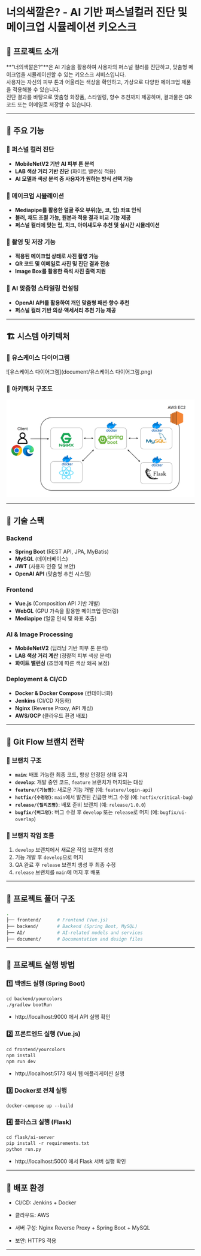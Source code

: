 # 너의색깔은? - AI 기반 퍼스널컬러 진단 및 메이크업 시뮬레이션 키오스크  

## 📌 프로젝트 소개  
**"너의색깔은?"**은 AI 기술을 활용하여 사용자의 퍼스널 컬러를 진단하고, 맞춤형 메이크업을 시뮬레이션할 수 있는 키오스크 서비스입니다.  
사용자는 자신의 피부 톤과 어울리는 색상을 확인하고, 가상으로 다양한 메이크업 제품을 적용해볼 수 있습니다.  
진단 결과를 바탕으로 맞춤형 화장품, 스타일링, 향수 추천까지 제공하며, 결과물은 QR 코드 또는 이메일로 저장할 수 있습니다.  

---

## 🎯 주요 기능  

### 🔹 퍼스널 컬러 진단  
- **MobileNetV2 기반 AI 피부 톤 분석**  
- **LAB 색상 거리 기반 진단** (화이트 밸런싱 적용)  
- **AI 모델과 색상 분석 중 사용자가 원하는 방식 선택 가능**  

### 🔹 메이크업 시뮬레이션  
- **Mediapipe를 활용한 얼굴 주요 부위(눈, 코, 입) 좌표 인식**  
- **블러, 채도 조절 가능, 원본과 적용 결과 비교 기능 제공**  
- **퍼스널 컬러에 맞는 립, 치크, 아이섀도우 추천 및 실시간 시뮬레이션**  

### 🔹 촬영 및 저장 기능  
- **적용된 메이크업 상태로 사진 촬영 가능**  
- **QR 코드 및 이메일로 사진 및 진단 결과 전송**  
- **Image Box를 활용한 즉석 사진 출력 지원**  

### 🔹 AI 맞춤형 스타일링 컨설팅  
- **OpenAI API를 활용하여 개인 맞춤형 패션·향수 추천**  
- **퍼스널 컬러 기반 의상·액세서리 추천 기능 제공**  

---

## 🏗️ 시스템 아키텍처  

### 📌 유스케이스 다이어그램  
![유스케이스 다이어그램](document/유스케이스 다이어그램.png)  

### 📌 아키텍처 구조도  
![아키텍처 구조도](document/시스템아키텍처구조도.png)  

---

## 🚀 기술 스택  

### **Backend**
- **Spring Boot** (REST API, JPA, MyBatis)
- **MySQL** (데이터베이스)
- **JWT** (사용자 인증 및 보안)
- **OpenAI API** (맞춤형 추천 시스템)

### **Frontend**
- **Vue.js** (Composition API 기반 개발)
- **WebGL** (GPU 가속을 활용한 메이크업 렌더링)
- **Mediapipe** (얼굴 인식 및 좌표 추출)

### **AI & Image Processing**
- **MobileNetV2** (딥러닝 기반 피부 톤 분석)
- **LAB 색상 거리 계산** (정량적 피부 색상 분석)
- **화이트 밸런싱** (조명에 따른 색상 왜곡 보정)

### **Deployment & CI/CD**
- **Docker & Docker Compose** (컨테이너화)
- **Jenkins** (CI/CD 자동화)
- **Nginx** (Reverse Proxy, API 캐싱)
- **AWS/GCP** (클라우드 환경 배포)

---

## 📌 Git Flow 브랜치 전략  

### 🔹 브랜치 구조  
- **`main`**: 배포 가능한 최종 코드, 항상 안정된 상태 유지  
- **`develop`**: 개발 중인 코드, `feature` 브랜치가 머지되는 대상  
- **`feature/{기능명}`**: 새로운 기능 개발 (예: `feature/login-api`)  
- **`hotfix/{수정명}`**: `main`에서 발견된 긴급한 버그 수정 (예: `hotfix/critical-bug`)  
- **`release/{릴리즈명}`**: 배포 준비 브랜치 (예: `release/1.0.0`)  
- **`bugfix/{버그명}`**: 버그 수정 후 `develop` 또는 `release`로 머지 (예: `bugfix/ui-overlap`)  

### 🔹 브랜치 작업 흐름  
1. `develop` 브랜치에서 새로운 작업 브랜치 생성  
2. 기능 개발 후 `develop`으로 머지  
3. QA 완료 후 `release` 브랜치 생성 후 최종 수정  
4. `release` 브랜치를 `main`에 머지 후 배포  

---

## 📂 프로젝트 폴더 구조  
```bash
.
├── frontend/      # Frontend (Vue.js)
├── backend/       # Backend (Spring Boot, MySQL)
├── AI/            # AI-related models and services
├── document/      # Documentation and design files
```
---

## 🚀 프로젝트 실행 방법
### 1️⃣ 백엔드 실행 (Spring Boot)
```
cd backend/yourcolors
./gradlew bootRun
```
- http://localhost:9000 에서 API 실행 확인

### 2️⃣ 프론트엔드 실행 (Vue.js)
```
cd frontend/yourcolors
npm install
npm run dev
```
- http://localhost:5173 에서 웹 애플리케이션 실행

### 3️⃣ Docker로 전체 실행
```
docker-compose up --build
```

### 4️⃣ 플라스크 실행 (Flask)
```
cd flask/ai-server
pip install -r requirements.txt
python run.py
```
- http://localhost:5000 에서 Flask 서버 실행 확인
---
## 📌 배포 환경
- CI/CD: Jenkins + Docker

- 클라우드: AWS

- 서버 구성: Nginx Reverse Proxy + Spring Boot + MySQL

- 보안: HTTPS 적용
---